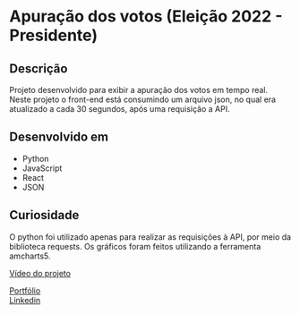 # Apuração dos votos (Eleição 2022 - Presidente)

## Descrição

Projeto desenvolvido para exibir a apuração dos votos em tempo real. Neste projeto o front-end está consumindo um arquivo json, no qual era atualizado a cada 30 segundos, após uma requisição a API.

## Desenvolvido em
* Python
* JavaScript
* React
* JSON

## Curiosidade

O python foi utilizado apenas para realizar as requisições à API, por meio da biblioteca requests. Os gráficos foram feitos utilizando a ferramenta amcharts5.

[Vídeo do projeto](https://www.linkedin.com/posts/gabrielgr_python-react-javascript-activity-6995891030822674432-JPER?utm_source=share&utm_medium=member_desktop)

[Portfólio](https://my-portfolio-gabrielgr99.vercel.app/)  
[Linkedin](https://br.linkedin.com/in/gabrielgr)